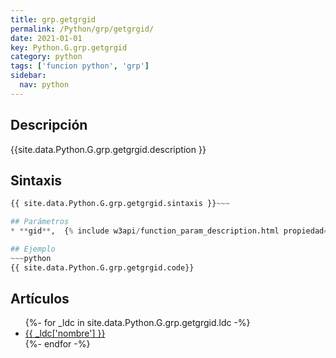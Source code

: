 ```yaml
---
title: grp.getgrgid
permalink: /Python/grp/getgrgid/
date: 2021-01-01
key: Python.G.grp.getgrgid
category: python
tags: ['funcion python', 'grp']
sidebar: 
  nav: python
---
```


## Descripción
{{site.data.Python.G.grp.getgrgid.description }}

## Sintaxis
~~~python
{{ site.data.Python.G.grp.getgrgid.sintaxis }}~~~

## Parámetros
* **gid**,  {% include w3api/function_param_description.html propiedad=site.data.Python.G.grp.getgrgid valor="gid" %}

## Ejemplo
~~~python
{{ site.data.Python.G.grp.getgrgid.code}}
~~~

## Artículos
<ul>
{%- for _ldc in site.data.Python.G.grp.getgrgid.ldc -%}
   <li>
       <a href="{{_ldc['url'] }}">{{ _ldc['nombre'] }}</a>
   </li>
{%- endfor -%}
</ul>
